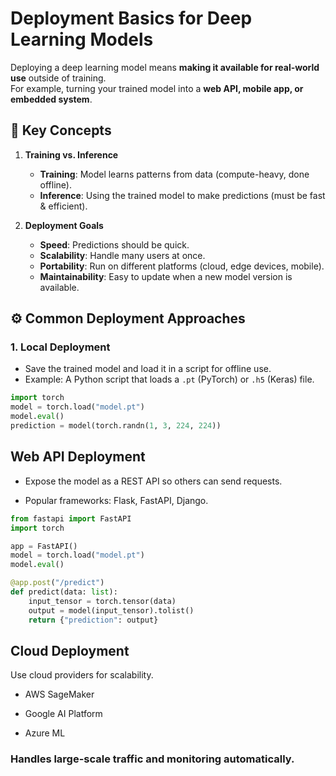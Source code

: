 # Deployment Basics for Deep Learning Models

Deploying a deep learning model means **making it available for real-world use** outside of training.  
For example, turning your trained model into a **web API, mobile app, or embedded system**.


## 🔑 Key Concepts

1. **Training vs. Inference**
   - **Training**: Model learns patterns from data (compute-heavy, done offline).
   - **Inference**: Using the trained model to make predictions (must be fast & efficient).

2. **Deployment Goals**
   - **Speed**: Predictions should be quick.
   - **Scalability**: Handle many users at once.
   - **Portability**: Run on different platforms (cloud, edge devices, mobile).
   - **Maintainability**: Easy to update when a new model version is available.


## ⚙️ Common Deployment Approaches

### 1. **Local Deployment**
- Save the trained model and load it in a script for offline use.
- Example: A Python script that loads a `.pt` (PyTorch) or `.h5` (Keras) file.

```python
import torch
model = torch.load("model.pt")
model.eval()
prediction = model(torch.randn(1, 3, 224, 224))
```

## Web API Deployment

- Expose the model as a REST API so others can send requests.

- Popular frameworks: Flask, FastAPI, Django.

```python
from fastapi import FastAPI
import torch

app = FastAPI()
model = torch.load("model.pt")
model.eval()

@app.post("/predict")
def predict(data: list):
    input_tensor = torch.tensor(data)
    output = model(input_tensor).tolist()
    return {"prediction": output}

```

## Cloud Deployment

Use cloud providers for scalability.

- AWS SageMaker

- Google AI Platform

- Azure ML

### Handles large-scale traffic and monitoring automatically.
